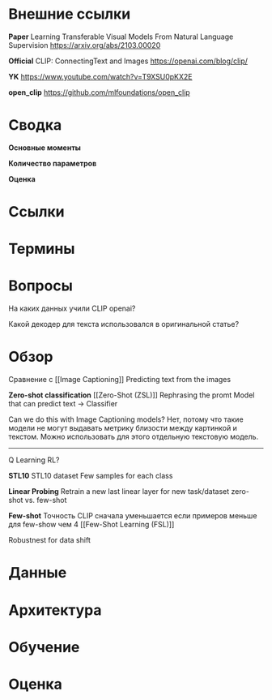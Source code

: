 
# Внешние ссылки

**Paper**
Learning Transferable Visual Models From Natural Language Supervision
https://arxiv.org/abs/2103.00020

**Official**
CLIP: ConnectingText and Images
https://openai.com/blog/clip/

**YK**
https://www.youtube.com/watch?v=T9XSU0pKX2E

**open_clip**
https://github.com/mlfoundations/open_clip

# Сводка

**Основные моменты**

**Количество параметров**

**Оценка**


# Ссылки


# Термины


# Вопросы

На каких данных учили CLIP openai?

Какой декодер для текста использовался в оригинальной статье?


# Обзор

Сравнение с [[Image Captioning]]
Predicting text from the images

**Zero-shot classification**
[[Zero-Shot (ZSL)]]
Rephrasing the promt
Model that can predict text → Classifier

Can we do this with Image Captioning models?
Нет, потому что такие модели не могут выдавать метрику близости между картинкой и текстом. Можно использовать для этого отдельную текстовую модель.

---

Q Learning
RL?

**STL10**
STL10 dataset
Few samples for each class

**Linear Probing**
Retrain a new last linear layer for new task/dataset
zero-shot vs. few-shot

**Few-shot**
Точность CLIP сначала уменьшается если примеров меньше для few-show чем 4
[[Few-Shot Learning (FSL)]]

Robustnest for data shift


# Данные


# Архитектура


# Обучение


# Оценка

